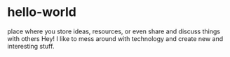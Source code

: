 # hello-world
place where you store ideas, resources, or even share and discuss things with others
Hey! I like to mess around with technology and create new and interesting stuff.
